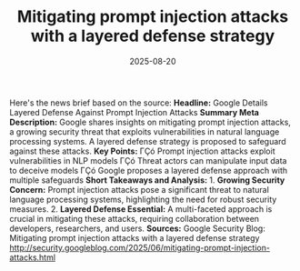 ﻿---
title: Mitigating prompt injection attacks with a layered defense strategy
date: '2025-08-20'
category: Markets
summary: ''
slug: mitigating prompt injection attacks with a layered defense s
source_urls:
- http://security.googleblog.com/2025/06/mitigating-prompt-injection-attacks.html
seo:
  title: Mitigating prompt injection attacks with a layered defense strategy | Hash
    n Hedge
  description: ''
  keywords:
  - news
  - markets
  - brief
---

Here's the news brief based on the source:  **Headline:** Google Details Layered Defense Against Prompt Injection Attacks  **Summary Meta Description:**  Google shares insights on mitigating prompt injection attacks, a growing security threat that exploits vulnerabilities in natural language processing systems. A layered defense strategy is proposed to safeguard against these attacks.  **Key Points:**  ΓÇó Prompt injection attacks exploit vulnerabilities in NLP models ΓÇó Threat actors can manipulate input data to deceive models ΓÇó Google proposes a layered defense approach with multiple safeguards  **Short Takeaways and Analysis:**  1. **Growing Security Concern:** Prompt injection attacks pose a significant threat to natural language processing systems, highlighting the need for robust security measures. 2. **Layered Defense Essential:** A multi-faceted approach is crucial in mitigating these attacks, requiring collaboration between developers, researchers, and users.  **Sources:** Google Security Blog: Mitigating prompt injection attacks with a layered defense strategy http://security.googleblog.com/2025/06/mitigating-prompt-injection-attacks.html 
